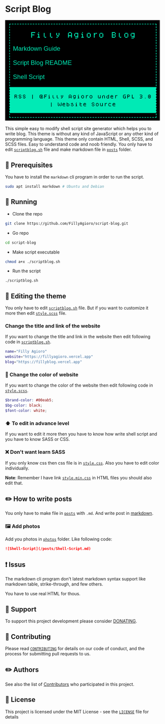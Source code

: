 # Script Blog

![Screenshort](photos/screenshort.png)

This simple easy to modify shell script site generator which helps you to write blog. This theme is without any kind of JavaScript or any other kind of programming language. This theme only contain HTML, Shell, SCSS, and SCSS files. Easy to understand code and noob friendly. You only have to edit [`scriptblog.sh`](/scriptblog.sh) file and make markdown file in [`posts`](/posts) folder.

## 📕 Prerequisites

You have to install the `markdown` cli program in order to run the script.

```bash
sudo apt install markdown # Ubuntu and Debian
```

## 🔨 Running

- Clone the repo

```bash
git clone https://github.com/FillyAgioro/script-blog.git
```

- Go repo

```bash
cd script-blog
```

- Make script executable

```bash
chmod a+x ./scriptblog.sh
```

- Run the script

```bash
./scriptblog.sh
```

## 📁 Editing the theme

You only have to edit [`scriptblog.sh`](/scriptblog.sh) file. But if you want to customize it more then edit [`style.scss`](style.scss) file.

### Change the title and link of the website

If you want to change the title and link in the website then edit following code in [`scriptblog.sh`](/scriptblog.sh).

```bash
name="Filly Agioro"
website="https://fillyagioro.vercel.app"
blog="https://fillyblog.vercel.app"
```

### 💄 Change the color of website

If you want to change the color of the website then edit following code in [`style.scss`](/style.scss).

```scss
$brand-color: #00eab5;
$bg-color: black;
$font-color: white;
```

### ⬆️ To edit in advance level

If you want to edit it more then you have to know how write shell script and you have to know SASS or CSS.

### ❌ Don't want learn SASS

If you only know css then css file is in [`style.css`](dist/style.css). Also you have to edit color individually.

**Note**: Remember I have link [`style.min.css`](dist/style.min.css) in HTML files you should also edit that. 

## ✏️ How to write posts

You only have to make file in [`posts`](posts) with `.md`. And write post in [markdown](https://www.markdownguide.org/).

### 🖼️ Add photos

Add you photos in [`photos`](photos) folder. Like following code:

```md
![Shell-Script](/posts/Shell-Script.md)
```

## ❗ Issus

The markdown cli program don't latest markdown syntax support like markdown table, strike-through, and few others.

You have to use real HTML for thous.

## 🚸 Support

To support this project development please consider [DONATING](https://fillyagioro.vercel.app/#support).

## 👥 Contributing

Please read [`CONTRIBUTING`](https://github.com/FillyAgioro/.github/blob/main/CONTRIBUTING.md) for details on our code of conduct, and the process for submitting pull requests to us.

## ✏️ Authors

See also the list of [Contributors](@all) who participated in this project.

## 📄️ License

This project is licensed under the MIT License - see the [`LICENSE`](/LICENSE.txt) file for details
